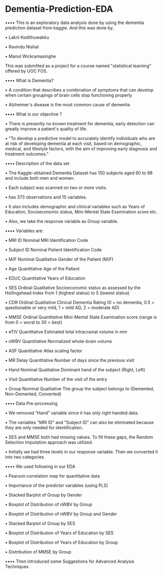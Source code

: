 # Dementia-Prediction-EDA
•••• This is an exploratory data analysis done by using the dementia prediction dataset from kaggle. And this was done by,

  • Lakni Kodithuwakku
  
  • Ravindu Nishal
  
  • Manul Wickramasinghe
  
This was submitted as a project for a course named "statistical learning" offered by UOC FOS.

•••• What is Dementia?

  • A condition that describes a combination of symptoms that can develop when certain groupings of brain cells stop functioning properly
  
  • Alzheimer's disease is the most common cause of dementia
  
•••• What is our objective ?

• There is presently no known treatment for dementia, early detection can greatly improve a patient's quality of life.

• "To develop a predictive model to accurately identify individuals who are at risk of developing dementia at each visit, based on demographic, medical, and        lifestyle factors, with the aim of improving early diagnosis and treatment outcomes."

  
•••• Description of the data set

  • The Kaggle-obtained Dementia Dataset has 150 subjects aged 60 to 98 and include both men and women.
  
  • Each subject was scanned on two or more visits.
  
  • has 373 observations and 15 variables.
  
  • It also includes demographic and clinical variables such as Years of Education, Socioeconomic status, Mini-Mental State Examination score etc.
  
  • Also, we take the response variable as Group variable.
  
•••• Variables are:

• MRI ID            Nominal                 MRI Identification Code

• Subject ID        Nominal                 Patient Identification Code

• M/F               Nominal Qualitative     Gender of the Patient (M/F)

• Age               Quantitative            Age of the Patient

• EDUC              Quantitative            Years of Education

• SES               Ordinal Qualitative     Socioeconomic status as assessed by the Hollingshead Index from 1 (highest status) to 5 (lowest status)

• CDR               Ordinal Qualitative     Clinical Dementia Rating (0 = no dementia, 0.5 = questionable or very mild, 1 = mild AD, 2 = moderate AD)

• MMSE              Ordinal Quantitative    Mini-Mental State Examination score (range is from 0 = worst to 30 = best)

• eTIV              Quantitative            Estimated total intracranial volume in mm

• nWBV              Quantitative            Normalized whole-brain volume

• ASF               Quantitative            Atlas scaling factor

• MR Delay          Quantitative            Number of days since the previous visit

• Hand              Nominal Qualitative     Dominant hand of the subject (Right, Left)

• Visit             Quantitative            Number of the visit of the entry

• Group             Nominal Qualitative     The group the subject belongs to (Demented, Non-Demented, Converted)

  
•••• Data Pre-processing

• We removed “Hand” variable since it has only right handed data.

• The variables "MRI ID" and "Subject ID" can also be eliminated because they are only needed for identification.

• SES and MMSE both had missing values. To fill these gaps, the Random Selection Imputation approach was utilized.

• Initially we had three levels in our response variable. Then we converted it into two categories.

•••• We used following in our EDA

• Pearson correlation map for quantitative data

• Importance of the predictor variables (using PLS)

• Stacked Barplot of Group by Gender

• Boxplot of Distribution of nWBV by Group

• Boxplot of Distribution of nWBV by Group and Gender

• Stacked Barplot of Group by SES

• Boxplot of Distribution of Years of Education by SES

• Boxplot of Distribution of Years of Education by Group

• Distribution of MMSE by Group
  
•••• Then introduced some Suggestions for Advanced Analysis Techniques.

  
  
  
  
  
  
  
  
  
